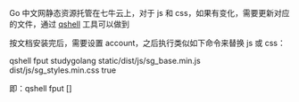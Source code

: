Go 中文网静态资源托管在七牛云上，对于 js 和 css，如果有变化，需要更新对应的文件，通过 [qshell](https://developer.qiniu.com/kodo/tools/1302/qshel) 工具可以做到

按文档安装完后，需要设置 account，之后执行类似如下命令来替换 js 或 css：

qshell fput studygolang static/dist/js/sg_base.min.js dist/js/sg_styles.min.css  true

即：qshell fput <key> <localFile> [<Overwrite>]
